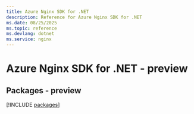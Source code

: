 ```yaml
---
title: Azure Nginx SDK for .NET
description: Reference for Azure Nginx SDK for .NET
ms.date: 08/25/2025
ms.topic: reference
ms.devlang: dotnet
ms.service: nginx
---
```

# Azure Nginx SDK for .NET - preview
## Packages - preview
[!INCLUDE [packages](nginx-index.md)]